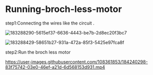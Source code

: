 # Running-broch-less-motor
step1:Connecting the wires like the circuit .

![183288290-5615ef37-6636-4443-be7b-2d8ec20f3bc7](https://user-images.githubusercontent.com/108361853/184240056-ef6e85dd-12d4-4dd5-b26c-61889f7db128.png)

![183288429-58651b27-931a-472a-85f3-5425e97fca8f](https://user-images.githubusercontent.com/108361853/184240142-1fed40ed-d805-49c4-adeb-72c2ab6abf11.png)




step2:Run the broch less motor

https://user-images.githubusercontent.com/108361853/184240298-83f75742-03e0-46ef-a21d-6d568153d931.mp4


